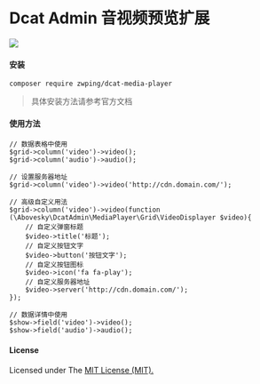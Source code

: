 # Dcat Admin 音视频预览扩展

[![](https://img.shields.io/packagist/v/zwping/dcat-media-player.svg)](https://packagist.org/packages/zwping/dcat-media-player)

#### 安装
```
composer require zwping/dcat-media-player
```

>具体安装方法请参考官方文档

#### 使用方法
```$xslt
// 数据表格中使用
$grid->column('video')->video();
$grid->column('audio')->audio();

// 设置服务器地址
$grid->column('video')->video('http://cdn.domain.com/');

// 高级自定义用法
$grid->column('video')->video(function (\Abovesky\DcatAdmin\MediaPlayer\Grid\VideoDisplayer $video){
    // 自定义弹窗标题
    $video->title('标题');
    // 自定义按钮文字
    $video->button('按钮文字');
    // 自定义按钮图标
    $video->icon('fa fa-play');
    // 自定义服务器地址
    $video->server('http://cdn.domain.com/');
});

// 数据详情中使用
$show->field('video')->video();
$show->field('audio')->audio();
```

#### License

Licensed under The [MIT License (MIT). ](https://github.com/dcat-admin-extensions/media-player/blob/master/LICENSE)


